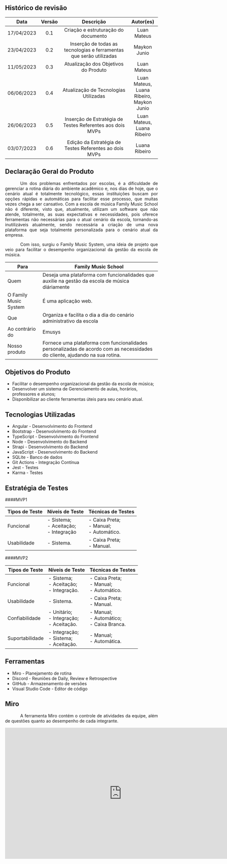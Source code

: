 ## Histórico de revisão

|    Data    | Versão |                              Descrição                              |                     Autor(es)                      |
| :--------: | :----: | :-----------------------------------------------------------------: | :------------------------------------------------: |
| 17/04/2023 |  0.1   |                 Criação e estruturação do documento                 |                    Luan Mateus                     |
| 23/04/2023 |  0.2   | Inserção de todas as tecnologias e ferramentas que serão utilizadas |                    Maykon Junio                    |
| 11/05/2023 |  0.3   |                Atualização dos Objetivos do Produto                 |                    Luan Mateus                     |
| 06/06/2023 |  0.4   |                Atualização de Tecnologias Utilizadas                | Luan Mateus, <br> Luana Ribeiro, <br> Maykon Junio |
| 26/06/2023 |  0.5   |      Inserção de Estratégia de Testes Referentes aos dois MVPs      |           Luan Mateus,<br>Luana Ribeiro            |
| 03/07/2023 | 0.6 | Edição da Estratégia de Testes Referentes ao dois MVPs | Luana Ribeiro |


## Declaração Geral do Produto

<p style="text-indent: 50px;text-align: justify;">Um dos problemas enfrentados por escolas, é a dificuldade de gerenciar a rotina diária do ambiente acadêmico e, nos dias de hoje, que o cenário atual é totalmente tecnológico, essas instituições buscam por opções rápidas e automáticas para facilitar esse processo, que muitas vezes chega a ser cansativo. Com a escola de música Family Music School não é diferente, visto que, atualmente, utilizam um software que não atende, totalmente, as suas expectativas e necessidades, pois oferece ferramentas não necessárias para o atual cenário da escola, tornando-as inutilizáveis atualmente, sendo necessária a criação de uma nova plataforma que seja totalmente personalizada para o cenário atual da empresa.
</p>
<p style="text-indent: 50px;text-align: justify;">
Com isso, surgiu o Family Music System, uma ideia de projeto que veio para facilitar o desempenho organizacional da gestão da escola de música.</p>

| Para                  | Family Music School                                                                                                         |
| --------------------- | --------------------------------------------------------------------------------------------------------------------------- |
| Quem                  | Deseja uma plataforma com funcionalidades que auxilie na gestão da escola de música diáriamente                             |
| O Family Music System | É uma aplicação web.                                                                                                        |
| Que                   | Organiza e facilita o dia a dia do cenário administrativo da escola                                                         |
| Ao contrário do       | Emusys                                                                                                                      |
| Nosso produto         | Fornece uma plataforma com funcionalidades personalizadas de acordo com as necessidades do cliente, ajudando na sua rotina. |

## Objetivos do Produto

- Facilitar o desempenho organizacional da gestão da escola de música;
- Desenvolver um sistema de Gerenciamento de aulas, horários, professores e alunos;
- Disponibilizar ao cliente ferramentas úteis para seu cenário atual.

## Tecnologias Utilizadas

- Angular - Desenvolvimento do Frontend
- Bootstrap - Desenvolvimento do Frontend
- TypeScript - Desenvolvimento do Frontend
- Node - Desenvolvimento do Backend
- Strapi - Desenvolvimento do Backend
- JavaScript - Desenvolvimento do Backend
- SQLite - Banco de dados
- Git Actions - Integração Contínua
- Jest - Testes
- Karma - Testes

## Estratégia de Testes

####MVP1 

| Tipos de Teste | Níveis de Teste | Técnicas de Testes |
| -------------------------- | ------------- | ------------------------------------------ |
| Funcional | - Sistema; </br> - Aceitação; </br> - Integração | - Caixa Preta; </br> - Manual; </br> - Automático. |
| Usabilidade | - Sistema. | - Caixa Preta; </br> - Manual. | 

####MVP2

| Tipos de Teste | Níveis de Teste | Técnicas de Testes |
| -------------------------- | ------------- | ------------------------------------------ |
| Funcional | - Sistema; </br> - Aceitação; </br> - Integração. | - Caixa Preta; </br> - Manual; </br> - Automático. |
| Usabilidade | - Sistema. | - Caixa Preta; </br> - Manual. | 
| Confiabilidade | - Unitário; </br> - Integração; </br> - Aceitação. | - Manual;</br> - Automático; </br> - Caixa Branca. |
| Suportabilidade | - Integração; </br> - Sistema; </br> - Aceitação. | - Manual; </br> - Automática. | 


## Ferramentas

- Miro - Planejamento de rotina
- Discord - Reuniões de Daily, Review e Retrospective
- GitHub - Armazenamento de versões
- Visual Studio Code - Editor de código

## Miro

<p style="text-indent: 50px;text-align: justify;">A ferramenta Miro contém o controle de atividades da equipe, além de questões quanto ao desempenho de cada integrante.</p>

<p align="center">
<iframe width="768" height="432" src="https://miro.com/app/board/uXjVMVoHHhw=/?share_link_id=619056764609" frameborder="0" scrolling="no" allowfullscreen></iframe>
</p>
